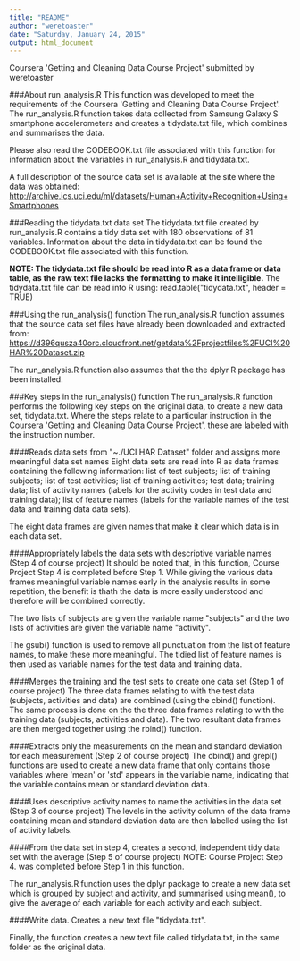 ```yaml
---
title: "README"
author: "weretoaster"
date: "Saturday, January 24, 2015"
output: html_document
---
```


Coursera 'Getting and Cleaning Data Course Project' submitted by weretoaster

###About run_analysis.R
This function was developed to meet the requirements of the Coursera 'Getting and Cleaning Data Course Project'. The run_analysis.R function takes data collected from Samsung Galaxy S smartphone accelerometers and creates a tidydata.txt file, which combines and summarises the data.

Please also read the CODEBOOK.txt file associated with this function for information about the variables in run_analysis.R and tidydata.txt.

A full description of the source data set is available at the site where the data was obtained: http://archive.ics.uci.edu/ml/datasets/Human+Activity+Recognition+Using+Smartphones 

###Reading the tidydata.txt data set
The tidydata.txt file created by run_analysis.R contains a tidy data set with 180 observations of 81 variables. Information about the data in tidydata.txt can be found the CODEBOOK.txt file associated with this function.

**NOTE: The tidydata.txt file should be read into R as a data frame or data table, as the raw text file lacks the formatting to make it intelligible.** The tidydata.txt file can be read into R using: read.table("tidydata.txt", header = TRUE)

###Using the run_analysis() function
The run_analysis.R function assumes that the source data set files have already been downloaded and extracted from:
https://d396qusza40orc.cloudfront.net/getdata%2Fprojectfiles%2FUCI%20HAR%20Dataset.zip

The run_analysis.R function also assumes that the the dplyr R package has been installed.

###Key steps in the run_analysis() function
The run_analysis.R function performs the following key steps on the original data, to create a new data set, tidydata.txt. Where the steps relate to a particular instruction in the Coursera 'Getting and Cleaning Data Course Project', these are labeled with the instruction number.

####Reads data sets from "~./UCI HAR Dataset" folder and assigns more meaningful data set names
Eight data sets are read into R as data frames containing the following information: list of test subjects; list of training subjects; list of test activities; list of training activities; test data; training data; list of activity names (labels for the activity codes in test data and training data); list of feature names (labels for the variable names of the test data and training data data sets).

The eight data frames are given names that make it clear which data is in each data set.

####Appropriately labels the data sets with descriptive variable names (Step 4 of course project)
It should be noted that, in this function, Course Project Step 4 is completed before Step 1. While giving the  various data frames meaningful variable names early in the analysis results in some repetition, the benefit is thath the data is more easily understood and therefore will be combined correctly.

The two lists of subjects are given the variable name "subjects" and the two lists of activities are given the variable name "activity".

The gsub() function is used to remove all punctuation from the list of feature names, to make these more meaningful. The tidied list of feature names is then used as variable names for the test data and training data.

####Merges the training and the test sets to create one data set (Step 1 of course project)
The three data frames relating to with the test data (subjects, activities and data) are combined (using the cbind() function). The same process is done on the the three data frames relating to with the training data (subjects, activities and data). The two resultant data frames are then merged together using the rbind() function.

####Extracts only the measurements on the mean and standard deviation for each measurement (Step 2 of course project)
The cbind() and grepl() functions are used to create a new data frame that only contains those variables where 'mean' or 'std' appears in the variable name, indicating that the variable contains mean or standard deviation data.

####Uses descriptive activity names to name the activities in the data set (Step 3 of course project)
The levels in the activity column of the data frame containing mean and standard deviation data are then labelled using the list of activity labels.
   
####From the data set in step 4, creates a second, independent tidy data set with the average (Step 5 of course project)
NOTE: Course Project Step 4. was completed before Step 1 in this function.

The run_analysis.R function uses the dplyr package to create a new data set which is grouped by subject and activity, and summarised using mean(), to give the average of each variable for each activity and each subject.
    
####Write data. Creates a new text file "tidydata.txt".
                                     
Finally, the function creates a new text file called tidydata.txt, in the same folder as the original data.
